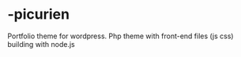 # -picurien
Portfolio theme for wordpress. Php theme with front-end files (js css) building with node.js
